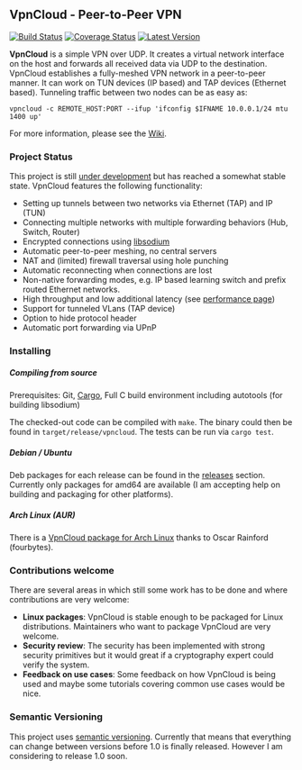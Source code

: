 VpnCloud - Peer-to-Peer VPN
---------------------------

[![Build Status](https://travis-ci.org/dswd/vpncloud.rs.svg?branch=master)](https://travis-ci.org/dswd/vpncloud.rs)
[![Coverage Status](https://coveralls.io/repos/dswd/vpncloud.rs/badge.svg?branch=master&service=github)](https://coveralls.io/github/dswd/vpncloud.rs?branch=master)
[![Latest Version](https://img.shields.io/crates/v/vpncloud.svg)](https://crates.io/crates/vpncloud)

**VpnCloud** is a simple VPN over UDP. It creates a virtual network interface on
the host and forwards all received data via UDP to the destination. VpnCloud
establishes a fully-meshed VPN network in a peer-to-peer manner. It can work
on TUN devices (IP based) and TAP devices (Ethernet based). Tunneling traffic
between two nodes can be as easy as:

```
vpncloud -c REMOTE_HOST:PORT --ifup 'ifconfig $IFNAME 10.0.0.1/24 mtu 1400 up'
```

For more information, please see the [Wiki](https://github.com/dswd/vpncloud.rs/wiki).


### Project Status

This project is still [under development](CHANGELOG.md) but has reached a
somewhat stable state. VpnCloud features the following functionality:

* Setting up tunnels between two networks via Ethernet (TAP) and IP (TUN)
* Connecting multiple networks with multiple forwarding behaviors (Hub, Switch,
  Router)
* Encrypted connections using [libsodium](https://github.com/jedisct1/libsodium)
* Automatic peer-to-peer meshing, no central servers
* NAT and (limited) firewall traversal using hole punching
* Automatic reconnecting when connections are lost
* Non-native forwarding modes, e.g. IP based learning switch and prefix routed
  Ethernet networks.
* High throughput and low additional latency (see [performance page](https://github.com/dswd/vpncloud.rs/wiki/Performance-Measurements))
* Support for tunneled VLans (TAP device)
* Option to hide protocol header
* Automatic port forwarding via UPnP


### Installing

##### Compiling from source
Prerequisites: Git, [Cargo](https://www.rust-lang.org/install.html),
  Full C build environment including autotools (for building libsodium)

The checked-out code can be compiled with ``make``.
The binary could then be found in `target/release/vpncloud`.
The tests can be run via ``cargo test``.


##### Debian / Ubuntu
Deb packages for each release can be found in the
[releases](https://github.com/dswd/vpncloud.rs/releases) section. Currently only
packages for amd64 are available (I am accepting help on building and packaging
for other platforms).


##### Arch Linux (AUR)
There is a [VpnCloud package for Arch Linux](https://aur.archlinux.org/packages/vpncloud/)
thanks to Oscar Rainford (fourbytes).


### Contributions welcome

There are several areas in which still some work has to be done and where
contributions are very welcome:

* **Linux packages**: VpnCloud is stable enough to be packaged for Linux
  distributions. Maintainers who want to package VpnCloud are very welcome.
* **Security review**: The security has been implemented with strong security
  primitives but it would great if a cryptography expert could verify the
  system.
* **Feedback on use cases**: Some feedback on how VpnCloud is being used and
  maybe some tutorials covering common use cases would be nice.


### Semantic Versioning

This project uses [semantic versioning](http://semver.org). Currently that means
that everything can change between versions before 1.0 is finally released.
However I am considering to release 1.0 soon.
